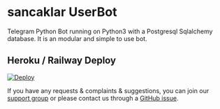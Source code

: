sancaklar UserBot
==
Telegram Python Bot running on Python3 with a Postgresql Sqlalchemy database. It is an modular and simple to use bot.

## Heroku / Railway Deploy
[![Deploy](https://www.herokucdn.com/deploy/button.svg)](https://heroku.com/deploy?template=https://github.com/sancaklarmedias/sancaklarUsersBot)

If you have any requests & complaints & suggestions, you can join our [support group](https://t.me/sancaklarUsersSupport) or please contact us through a [GitHub issue](https://github.com/TeamDerUntergang/Telegram-sancaklarUserBot/issues).

